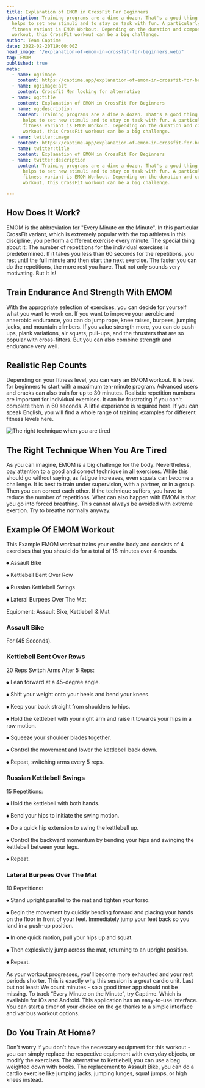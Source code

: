 ```yaml
---
title: Explanation of EMOM in CrossFit For Beginners
description: Training programs are a dime a dozen. That's a good thing because variety
  helps to set new stimuli and to stay on task with fun. A particularly interesting
  fitness variant is EMOM Workout. Depending on the duration and composition of the
  workout, this CrossFit workout can be a big challenge.
author: Team Captime
date: 2022-02-20T19:00:00Z
head_image: "/explanation-of-emom-in-crossfit-for-beginners.webp"
tag: EMOM
published: true
meta:
  - name: og:image
    content: https://captime.app/explanation-of-emom-in-crossfit-for-beginners.webp
  - name: og:image:alt
    content: Crossfit Men looking for alternative
  - name: og:title
    content: Explanation of EMOM in CrossFit For Beginners
  - name: og:description
    content: Training programs are a dime a dozen. That's a good thing because variety
      helps to set new stimuli and to stay on task with fun. A particularly interesting
      fitness variant is EMOM Workout. Depending on the duration and composition of the
      workout, this CrossFit workout can be a big challenge.
  - name: twitter:image
    content: https://captime.app/explanation-of-emom-in-crossfit-for-beginners.webp
  - name: twitter:title
    content: Explanation of EMOM in CrossFit For Beginners
  - name: twitter:description
    content: Training programs are a dime a dozen. That's a good thing because variety
      helps to set new stimuli and to stay on task with fun. A particularly interesting
      fitness variant is EMOM Workout. Depending on the duration and composition of the
      workout, this CrossFit workout can be a big challenge.

---
```


## How Does It Work?

EMOM is the abbreviation for "Every Minute on the Minute". In this particular CrossFit variant, which is extremely popular with the top athletes in this discipline, you perform a different exercise every minute. The special thing about it: The number of repetitions for the individual exercises is predetermined. If it takes you less than 60 seconds for the repetitions, you rest until the full minute and then start the next exercise. The faster you can do the repetitions, the more rest you have. That not only sounds very motivating. But It is!

## Train Endurance And Strength With EMOM

With the appropriate selection of exercises, you can decide for yourself what you want to work on. If you want to improve your aerobic and anaerobic endurance, you can do jump rope, knee raises, burpees, jumping jacks, and mountain climbers. If you value strength more, you can do push-ups, plank variations, air squats, pull-ups, and the thrusters that are so popular with cross-fitters. But you can also combine strength and endurance very well.

## Realistic Rep Counts

Depending on your fitness level, you can vary an EMOM workout. It is best for beginners to start with a maximum ten-minute program. Advanced users and cracks can also train for up to 30 minutes. Realistic repetition numbers are important for individual exercises. It can be frustrating if you can't complete them in 60 seconds. A little experience is required here. If you can speak English, you will find a whole range of training examples for different fitness levels here.

![The right technique when you are tired](/the-right-technique-when-you-are-tired.webp)

## The Right Technique When You Are Tired

As you can imagine, EMOM is a big challenge for the body. Nevertheless, pay attention to a good and correct technique in all exercises. While this should go without saying, as fatigue increases, even squats can become a challenge. It is best to train under supervision, with a partner, or in a group. Then you can correct each other. If the technique suffers, you have to reduce the number of repetitions. What can also happen with EMOM is that you go into forced breathing. This cannot always be avoided with extreme exertion. Try to breathe normally anyway.

## Example Of EMOM Workout

This Example EMOM workout trains your entire body and consists of 4 exercises that you should do for a total of 16 minutes over 4 rounds.

⦁ Assault Bike

⦁ Kettlebell Bent Over Row

⦁ Russian Kettlebell Swings

⦁ Lateral Burpees Over The Mat

Equipment: Assault Bike, Kettlebell & Mat

### Assault Bike

For (45 Seconds).

### Kettlebell Bent Over Rows

20 Reps Switch Arms After 5 Reps:

⦁	Lean forward at a 45-degree angle.

⦁	Shift your weight onto your heels and bend your knees.

⦁	Keep your back straight from shoulders to hips.

⦁	Hold the kettlebell with your right arm and raise it towards your hips in a row motion.

⦁	Squeeze your shoulder blades together.

⦁	Control the movement and lower the kettlebell back down.

⦁	Repeat, switching arms every 5 reps.

### Russian Kettlebell Swings

15 Repetitions:

⦁	Hold the kettlebell with both hands.

⦁	Bend your hips to initiate the swing motion.

⦁	Do a quick hip extension to swing the kettlebell up.

⦁	Control the backward momentum by bending your hips and swinging the kettlebell between your legs.

⦁	Repeat.

### Lateral Burpees Over The Mat

10 Repetitions:

⦁	Stand upright parallel to the mat and tighten your torso.

⦁	Begin the movement by quickly bending forward and placing your hands on the floor in front of your feet. Immediately jump your feet back so you land in a push-up position.

⦁	In one quick motion, pull your hips up and squat.

⦁	Then explosively jump across the mat, returning to an upright position.

⦁	Repeat.

As your workout progresses, you'll become more exhausted and your rest periods shorter. This is exactly why this session is a great cardio unit. Last but not least: We count minutes - so a good timer app should not be missing. To track “Every Minute on the Minute”, try Captime. Which is available for iOs and Android. This application has an easy-to-use interface. You can start a timer of your choice on the go thanks to a simple interface and various workout options.

## Do You Train At Home?

Don't worry if you don't have the necessary equipment for this workout - you can simply replace the respective equipment with everyday objects, or modify the exercises. The alternative to Kettlebell, you can use a bag weighted down with books. The replacement to Assault Bike, you can do a cardio exercise like jumping jacks, jumping lunges, squat jumps, or high knees instead.

